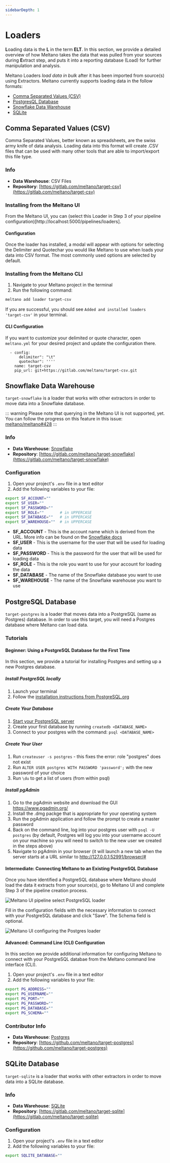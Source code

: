 ```yaml
---
sidebarDepth: 1
---
```



# Loaders

**L**oading data is the **L** in the term **ELT**. In this section, we provide a detailed overview of how Meltano takes the data that was pulled from your sources during **E**xtract step, and puts it into a reporting database (Load) for further manipulation and analysis.

Meltano Loaders *load data in bulk* after it has been imported from source(s) using Extractors. Meltano currently supports loading data in the follow formats:
- [Comma Separated Values (CSV)](#csv)
- [PostgresQL Database](#postgres)
- [Snowflake Data Warehouse](#snowflake)
- [SQLite](#sqlite)

## Comma Separated Values (CSV)

Comma Separated Values, better known as spreadsheets, are the swiss army knife of data analysis. Loading data into this format will create .CSV files that can be used with many other tools that are able to import/export this file type.

### Info

- **Data Warehouse**: CSV Files
- **Repository**: [https://gitlab.com/meltano/target-csv](https://gitlab.com/meltano/target-csv)

### Installing from the Meltano UI

From the Meltano UI, you can (select this Loader in Step 3 of your pipeline configuration)[http://localhost:5000/pipelines/loaders].

#### Configuration

Once the loader has installed, a modal will appear with options for selecting the Delimiter and Quotechar you would like Meltano to use when loads your data into CSV format. The most commonly used options are selected by default.

### Installing from the Meltano CLI

1. Navigate to your Meltano project in the terminal
2. Run the following command:

```bash
meltano add loader target-csv
```

If you are successful, you should see `Added and installed loaders 'target-csv'` in your terminal.

#### CLI Configuration

If you want to customize your delimited or quote character, open `meltano.yml` for your desired project and update the configuration there.

```yaml{1-3}
  - config:
      delimiter": "\t"
      quotechar": ''''
    name: target-csv
    pip_url: git+https://gitlab.com/meltano/target-csv.git
```

## Snowflake Data Warehouse

`target-snowflake` is a loader that works with other extractors in order to move data into a Snowflake database.

::: warning
Please note that querying in the Meltano UI is not supported, yet.
You can follow the progress on this feature in this issue: [meltano/meltano#428](https://gitlab.com/meltano/meltano/issues/428)
:::

### Info

- **Data Warehouse**: [Snowflake](https://www.snowflake.com/)
- **Repository**: [https://gitlab.com/meltano/target-snowflake](https://gitlab.com/meltano/target-snowflake)

### Configuration

1. Open your project's `.env` file in a text editor
1. Add the following variables to your file:

```bash
export SF_ACCOUNT=""
export SF_USER=""
export SF_PASSWORD=""
export SF_ROLE=""       # in UPPERCASE
export SF_DATABASE=""   # in UPPERCASE
export SF_WAREHOUSE=""  # in UPPERCASE
```

- **SF_ACCOUNT** - This is the account name which is derived from the URL. More info can be found on the [Snowflake docs](https://docs.snowflake.net/manuals/user-guide/connecting.html#your-snowflake-account-name-and-url)
- **SF_USER** - This is the username for the user that will be used for loading data
- **SF_PASSWORD** - This is the password for the user that will be used for loading data
- **SF_ROLE** - This is the role you want to use for your account for loading the data
- **SF_DATABASE** - The name of the Snowflake database you want to use
- **SF_WAREHOUSE** - The name of the Snowflake warehouse you want to use

## PostgreSQL Database

`target-postgres` is a loader that moves data into a PostgreSQL (same as Postgres) database. In order to use this target, you will need a Postgres database where Meltano can load data.

### Tutorials

#### Beginner: Using a PostgreSQL Database for the First Time

In this section, we provide a tutorial for installing Postgres and setting up a new Postgres database.

##### Install PostgreSQL locally
1. Launch your terminal
1. Follow the [installation instructions from PostgreSQL.org](https://www.postgresql.org/download/macosx/)

##### Create Your Database
1. [Start your PostgreSQL server](https://tableplus.io/blog/2018/10/how-to-start-stop-restart-postgresql-server.html)
1. Create your first database by running `createdb <DATABASE_NAME>`
1. Connect to your postgres with the command: `psql <DATABASE_NAME>`

##### Create Your User
1. Run `createuser -s postgres` - this fixes the error: role "postgres" does not exist
1. Run `ALTER USER postgres WITH PASSWORD 'password';` with the new password of your choice
1. Run `\du` to get a list of users (from within psql)

##### Install pgAdmin
1. Go to the pgAdmin website and download the GUI https://www.pgadmin.org/
1. Install the .dmg packge that is appropriate for your operating system
1. Run the pgAdmin application and follow the prompt to create a master password
1. Back on the command line, log into your postgres user with `psql -U postgres` (by default, Postgres will log you into your username account on your machine so you will need to switch to the new user we created in the steps above)
1. Navigate to pgAdmin in your browser (it will launch a new tab when the server starts at a URL similar to http://127.0.0.1:52991/browser/#


#### Intermediate: Connecting Meltano to an Existing PostgreSQL Database

Once you have identified a PostgreSQL database where Meltano should load the data it extracts from your source(s), go to Meltano UI and complete Step 3 of the pipeline creation process. 

![Meltano UI pipeline select PostgreSQL loader](/screenshots/meltano-ui-load-postgres.png)

Fill in the configuration fields with the necessary information to connect with your PostgreSQL database and click "Save". The Schema field is optional.

![Meltano UI configuring the Postgres loader](/screenshots/meltano-postgres-loader-config.png)

#### Advanced: Command Line (CLI) Configuration

In this section we provide additional information for configuring Meltano to connect with your PostgreSQL databae from the Meltano command line interface (CLI).

1. Open your project's `.env` file in a text editor
1. Add the following variables to your file:

```bash
export PG_ADDRESS=""
export PG_USERNAME=""
export PG_PORT=""
export PG_PASSWORD=""
export PG_DATABASE=""
export PG_SCHEMA=""
```

### Contributor Info

- **Data Warehouse**: [Postgres](https://www.postgresql.org/)
- **Repository**: [https://github.com/meltano/target-postgres](https://github.com/meltano/target-postgres)

## SQLite Database

`target-sqlite` is a loader that works with other extractors in order to move data into a SQLite database.

### Info

- **Data Warehouse**: [SQLite](https://sqlite.org/)
- **Repository**: [https://gitlab.com/meltano/target-sqlite](https://gitlab.com/meltano/target-sqlite)

### Configuration

1. Open your project's `.env` file in a text editor
1. Add the following variables to your file:

```bash
export SQLITE_DATABASE=""
```
